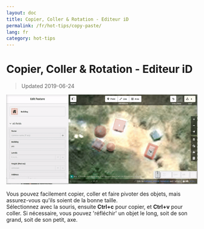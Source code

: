 ```yaml
---
layout: doc
title: Copier, Coller & Rotation - Editeur iD
permalink: /fr/hot-tips/copy-paste/
lang: fr
category: hot-tips
---
```


Copier, Coller & Rotation - Editeur iD
============

> Updated 2019-06-24

![copy-paste][]


Vous pouvez facilement copier, coller et faire pivoter des objets, mais assurez-vous qu'ils soient de la bonne taille.  
Sélectionnez avec la souris, ensuite **Ctrl+c** pour copier, et **Ctrl+v** pour coller. Si nécessaire, vous pouvez 'réfléchir' un objet le long, soit de son grand, soit de son petit, axe.   

[copy-paste]:/images/hot-tips/copy-paste.gif
[keymon]:/images/hot-tips/keymon.png
